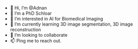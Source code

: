- 👋 Hi, I’m @Adnan
- 👋 I’m a PhD Schloar
- 👀 I’m interested in AI for Biomedical Imaging
- 🌱 I’m currently learning 3D image segmentation, 3D image reconstruction
- 💞️ I’m looking to collaborate 
- 📫 Ping me to reach out.

